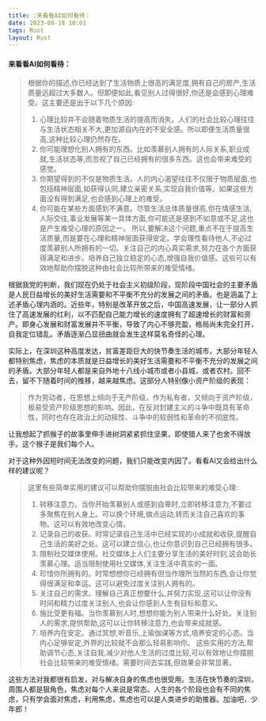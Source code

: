 ```yaml
---
title: :来看看AI如何看待：
date: 2023-08-18 10:01
tags: Rust
layout: Rust
---
```

#### 来看看AI如何看待：

>根据你的描述,你已经达到了生活物质上很高的满足度,拥有自己的房产,生活质量远超过大多数人。但即便如此,看见别人过得很好,你还是会感到心理难受。这主要还是出于以下几个原因:
>1. 心理比较并不会随着物质生活的提高而消失。人们的社会比较心理往往与生活状态相关不大,更加源自内在的不安全感。所以即便生活质量很高,这种比较心理仍然存在。
>2. 你可能理想化别人拥有的东西。比如羡慕别人拥有的人际关系,职业成就,生活状态等,而忽视了自己已经拥有的很多东西。这也会带来难受的感觉。
>3. 你期望得到的不仅是物质生活。人的内心渴望往往不仅限于物质层面,也包括精神层面,如获得认同,建立亲密关系,实现自我价值等。如果这些方面没有得到满足,也会感到心理上的难受。
>4. 你可能在某些方面感到不满意。尽管生活总体质量很高,但在情感生活,人际交往,事业发展等某一具体方面,你可能还是感到不如意或不足,这也是产生难受心理的原因之一。
>所以,要解决这个问题,重点不在于提高生活质量,而是要在心理和精神层面获得安定。学会理性看待他人,不必过度羡慕别人所拥有的一切。关注自己的内心真实需求,努力在各个方面获得满足和进步。培养自己独立稳定的心态,增强自我价值感。这些可以有效地帮助你摆脱这种由社会比较所带来的难受情绪。

根据我党的判断，我们现在仍处于社会主义初级阶段，现阶段中国社会的主要矛盾是人民日益增长的美好生活需要和不平衡不充分的发展之间的矛盾。也是涵盖了上述矛盾心理内涵的。近些年，特别是改革开放之后，中国高速发展，让一部分人抓住了高速发展的红利，以不匹配自己能力增长的速度拥有了超速增长的财富和资产。即身心发展和财富发展并不平衡，导致了内心不够充盈，格局尚未完全打开，自我定位错乱。矛盾逐渐凸显扭曲就会发生这样莫名奇怪的心理。

实际上，在深圳这种高度发达，贫富差距巨大的快节奏生活的城市，大部分年轻人都特别焦虑，焦虑的本质就是日益增长的美好生活需要和不平衡不充分的发展之间的矛盾。大部分年轻人都是来自外地十八线小城市或者小县城，或者农村。回不去，留不下随着时间的推移，越来越焦虑。这部分人特别像小资产阶级的表现：

> 作为劳动者，在思想上倾向于无产阶级，作为私有者，又倾向于资产阶级，极易受资产阶级思想的影响。因此，在反对封建主义的斗争中既具有革命性，同时也存在政治上的动摇性、斗争中的软弱性和革命的不彻底性。

让我想起了抓猴子的故事里伸手进树洞紧紧抓住坚果，即使猎人来了也舍不得放手。这个猴子是我们每个人。

对于这种外因短时间无法改变的问题，我们只能改变内因了。看看AI又会给出什么样的建议呢？

>这里有些简单实用的建议可以帮助你摆脱由社会比较带来的难受心理:
>1. 转移注意力。当你开始羡慕别人或感到自卑时,立即转移注意力,不要过多聚焦在别人身上。可以换个环境,做点运动,转而关注自己喜欢的事物。这可以有效地改变心情。
>2. 记录自己的收获。时常记录自己生活中已经实现的小成就和收获,提醒自己生活的美好之处。这可以建立信心,也让你意识到自己已经拥有很多。
>3. 限制社交媒体使用。社交媒体上人们主要分享生活的美好时刻,这会助长羡慕心理。适当限制使用社交媒体,关注生活中真实的一面。
>4. 珍惜你所拥有的。时常想想你已经拥有但当作理所当然的东西,会让你觉得很满足和幸运。这可以避免过度关注别人拥有的。
>5. 关注自己的需求。理解自己真正想要什么,并努力实现,这可以让你没有时间和精力过度关注别人,也会让你感到人生有目标和意义。
>6. 施比受更有福。当你羡慕别人时,想想你能为别人带来什么好处。关注别人的需求,提供帮助,这可以让你转移注意力,也会带来成就感。
>7. 培养内在安定。通过冥想,听音乐,上瑜伽课等方式,培养安定的心态。当内心足够安定,外界的比较就不会那么轻易影响你。
>这些实用的方法,帮助调节心态,关注自我,减少对他人生活的过度比较,可以有效地让你摆脱社会比较带来的难受情绪。需要时间去实践,但效果会非常显著。

这些方法对我都很有启发，对与解决自身的焦虑也很受用。生活在快节奏的深圳，周围人都是狠角色，焦虑对每个人来说是常态。人生的各个阶段也会有不同的焦虑，只有学会面对焦虑，利用焦虑，焦虑也可以是人类进步的助推器。加油吧，少年郎！

